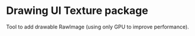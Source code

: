 # Drawing UI Texture package
 Tool to add drawable RawImage (using only GPU to improve performance).
